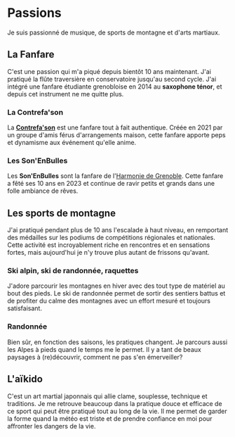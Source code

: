 # Passions

Je suis passionné de musique, de sports de montagne et d'arts martiaux.

## La Fanfare

C'est une passion qui m'a piqué depuis bientôt 10 ans maintenant.
J'ai pratiqué la flûte traversière en conservatoire jusqu'au second cycle.
J'ai intégré une fanfare étudiante grenobloise en 2014 au **saxophone ténor**, et depuis cet instrument ne me quitte plus.

### La Contrefa'son

La [**Contrefa'son**](https://contrefa-son.fr) est une fanfare tout à fait authentique.
Créée en 2021 par un groupe d'amis férus d'arrangements maison, cette fanfare apporte peps et dynamisme aux événement qu'elle anime.

### Les Son'EnBulles

Les **Son'EnBulles** sont la fanfare de l'[Harmonie de Grenoble](https://www.harmonie-grenoble.fr).
Cette fanfare a fêté ses 10 ans en 2023 et continue de ravir petits et grands dans une folle ambiance de rêves.

## Les sports de montagne

J'ai pratiqué pendant plus de 10 ans l'escalade à haut niveau, en remportant des médailles sur les podiums de compétitions régionales et nationales.
Cette activité est incroyablement riche en rencontres et en sensations fortes, mais aujourd'hui je n'y trouve plus autant de frissons qu'avant.

### Ski alpin, ski de randonnée, raquettes

J'adore parcourir les montagnes en hiver avec des tout type de matériel au bout des pieds.
Le ski de randonnée permet de sortir des sentiers battus et de profiter du calme des montagnes avec un effort mesuré et toujours satisfaisant.

### Randonnée

Bien sûr, en fonction des saisons, les pratiques changent.
Je parcours aussi les Alpes à pieds quand le temps me le permet.
Il y a tant de beaux paysages à (re)découvrir, comment ne pas s'en émerveiller?

## L'aïkido

C'est un art martial japonnais qui allie clame, souplesse, technique et traditions.
Je me retrouve beaucoup dans la pratique douce et efficace de ce sport qui peut être pratiqué tout au long de la vie.
Il me permet de garder la forme quand la météo est triste et de prendre confiance en moi pour affronter les dangers de la vie.
